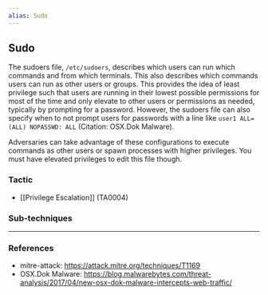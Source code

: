 ```yaml
---
alias: Sudo
---
```


## Sudo

The sudoers file, <code>/etc/sudoers</code>, describes which users can run which commands and from which terminals. This also describes which commands users can run as other users or groups. This provides the idea of least privilege such that users are running in their lowest possible permissions for most of the time and only elevate to other users or permissions as needed, typically by prompting for a password. However, the sudoers file can also specify when to not prompt users for passwords with a line like <code>user1 ALL=(ALL) NOPASSWD: ALL</code> (Citation: OSX.Dok Malware). 

Adversaries can take advantage of these configurations to execute commands as other users or spawn processes with higher privileges. You must have elevated privileges to edit this file though.


### Tactic

- [[Privilege Escalation]] (TA0004)

### Sub-techniques


---
### References

- mitre-attack: https://attack.mitre.org/techniques/T1169
- OSX.Dok Malware: https://blog.malwarebytes.com/threat-analysis/2017/04/new-osx-dok-malware-intercepts-web-traffic/
